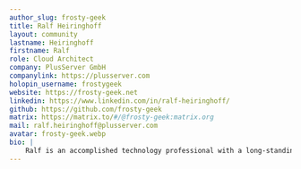 ```yaml
---
author_slug: frosty-geek
title: Ralf Heiringhoff
layout: community
lastname: Heiringhoff
firstname: Ralf
role: Cloud Architect
company: PlusServer GmbH
companylink: https://plusserver.com
holopin_username: frostygeek
website: https://frosty-geek.net
linkedin: https://www.linkedin.com/in/ralf-heiringhoff/
github: https://github.com/frosty-geek
matrix: https://matrix.to/#/@frosty-geek:matrix.org
mail: ralf.heiringhoff@plusserver.com
avatar: frosty-geek.webp
bio: |
    Ralf is an accomplished technology professional with a long-standing passion for the open source community. Throughout his journey, Ralf has evolved from being a specialist in a particular area of technology to becoming a generalist, with a broad understanding of various technologies and their applications. He has been acknowledged for his ability to be able to understand the nuances of different technologies and apply them to solve real-world problems.
---
```

